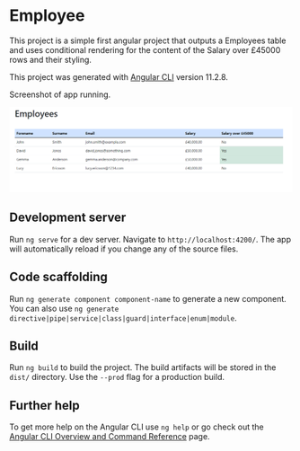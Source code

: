 # Employee

This project is a simple first angular project that outputs a Employees table and uses conditional rendering for the content of the Salary over £45000 rows and their styling.

This project was generated with [Angular CLI](https://github.com/angular/angular-cli) version 11.2.8.

Screenshot of app running.

<img src="src/assets/employeeTableComponent.png">

## Development server

Run `ng serve` for a dev server. Navigate to `http://localhost:4200/`. The app will automatically reload if you change any of the source files.

## Code scaffolding

Run `ng generate component component-name` to generate a new component. You can also use `ng generate directive|pipe|service|class|guard|interface|enum|module`.

## Build

Run `ng build` to build the project. The build artifacts will be stored in the `dist/` directory. Use the `--prod` flag for a production build.


## Further help

To get more help on the Angular CLI use `ng help` or go check out the [Angular CLI Overview and Command Reference](https://angular.io/cli) page.
